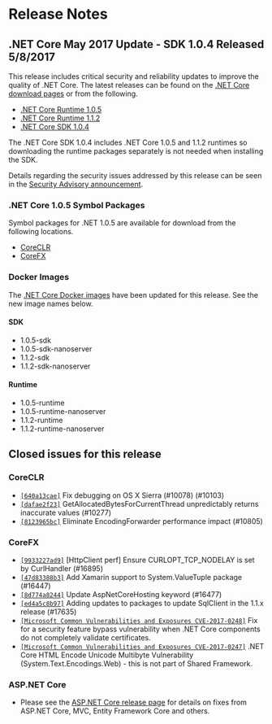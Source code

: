 # Release Notes

## .NET Core May 2017 Update - SDK 1.0.4 Released 5/8/2017

This release includes critical security and reliability updates to improve the quality of .NET Core. The latest releases can be found on the [.NET Core download pages](https://dotnet.microsoft.com/download/dotnet/current/runtime) or from the following.

* [.NET Core Runtime 1.0.5](https://github.com/dotnet/core/blob/main/release-notes/download-archives/1.0.5-download.md)
* [.NET Core Runtime 1.1.2](https://github.com/dotnet/core/blob/main/release-notes/download-archives/1.1.2-download.md)
* [.NET Core SDK 1.0.4](https://github.com/dotnet/core/blob/main/release-notes/download-archives/1.0.4-sdk-download.md)

The .NET Core SDK 1.0.4 includes .NET Core 1.0.5 and 1.1.2 runtimes so downloading the runtime packages separately is not needed when installing the SDK.

Details regarding the security issues addressed by this release can be seen in the [Security Advisory announcement](https://github.com/dotnet/announcements/issues/12).

### .NET Core 1.0.5 Symbol Packages

Symbol packages for .NET 1.0.5 are available for download from the following locations.

* [CoreCLR](https://go.microsoft.com/fwlink/?LinkID=848773)
* [CoreFX](https://go.microsoft.com/fwlink/?LinkID=848774)

### Docker Images

The [.NET Core Docker images](https://hub.docker.com/r/microsoft/dotnet/) have been updated for this release. See the new image names below.

#### SDK

* 1.0.5-sdk
* 1.0.5-sdk-nanoserver
* 1.1.2-sdk
* 1.1.2-sdk-nanoserver

#### Runtime

* 1.0.5-runtime
* 1.0.5-runtime-nanoserver
* 1.1.2-runtime
* 1.1.2-runtime-nanoserver

## Closed issues for this release

### CoreCLR

* [`[640a13cae]`](https://github.com/dotnet/coreclr/commit/640a13cae) Fix debugging on OS X Sierra (#10078) (#10103)
* [`[dafae2f23]`](https://github.com/dotnet/coreclr/commit/dafae2f23) GetAllocatedBytesForCurrentThread unpredictably returns inaccurate values (#10277)
* [`[8123965bc]`](https://github.com/dotnet/coreclr/commit/8123965bc) Eliminate EncodingForwarder performance impact (#10805)

### CoreFX

* [`[9933227ad9]`](https://github.com/dotnet/corefx/commit/9933227ad9) [HttpClient perf] Ensure CURLOPT_TCP_NODELAY is set by CurlHandler (#16895)
* [`[47d83388b3]`](https://github.com/dotnet/corefx/commit/47d83388b3) Add Xamarin support to System.ValueTuple package (#16447)
* [`[8d774a8244]`](https://github.com/dotnet/corefx/commit/8d774a8244) Update AspNetCoreHosting keyword (#16477)
* [`[ed4a5c8b97]`](https://github.com/dotnet/corefx/commit/ed4a5c8b97) Adding updates to packages to update SqlClient in the 1.1.x release (#17635)
* [`[Microsoft Common Vulnerabilities and Exposures CVE-2017-0248]`](https://cve.mitre.org/cgi-bin/cvename.cgi?name=CVE-2017-0248) Fix for a security feature bypass vulnerability  when .NET Core components do not completely validate certificates.
* [`[Microsoft Common Vulnerabilities and Exposures CVE-2017-0247]`](https://cve.mitre.org/cgi-bin/cvename.cgi?name=CVE-2017-0247) .NET Core HTML Encode Unicode Multibyte Vulnerability (System.Text.Encodings.Web) - this is not part of Shared Framework.

### ASP.NET Core

* Please see the [ASP.NET Core release page](https://github.com/aspnet/home/releases/1.1.2) for details on fixes from ASP.NET Core, MVC, Entity Framework Core and others.
